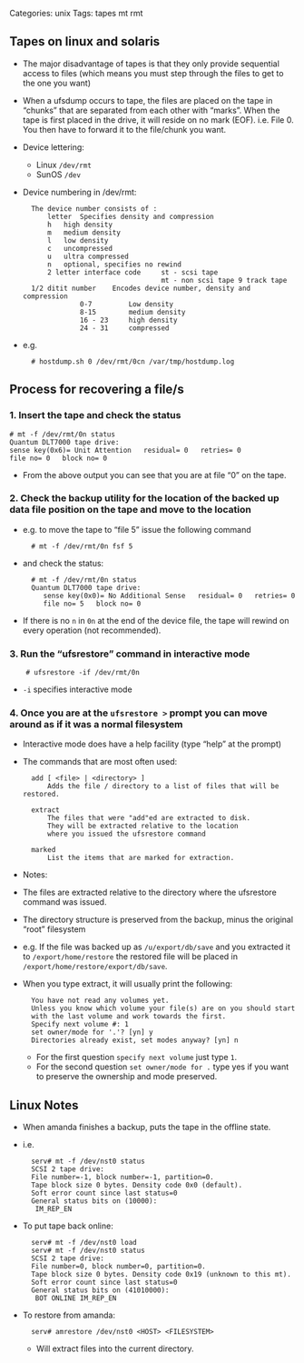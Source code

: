 Categories: unix
Tags: tapes
      mt
      rmt

## Tapes on linux and solaris

- The major disadvantage of tapes is that they only provide sequential access to files (which means you must step through the files to get to the one you want)
- When a ufsdump occurs to tape, the files are placed on the tape in “chunks” that are separated from each other with “marks”. When the tape is first placed in the drive, it will reside on no mark (EOF). i.e. File 0. You then have to forward it to the file/chunk you want.
- Device lettering:
  - Linux `/dev/rmt`
  - SunOS `/dev`

- Device numbering in /dev/rmt:

        The device number consists of :
            letter  Specifies density and compression
            h   high density
            m   medium density
            l   low density
            c   uncompressed
            u   ultra compressed
            n   optional, specifies no rewind
            2 letter interface code     st - scsi tape
                                        mt - non scsi tape 9 track tape
        1/2 ditit number    Encodes device number, density and compression
                    0-7         Low density
                    8-15        medium density
                    16 - 23     high density
                    24 - 31     compressed

- e.g.

        # hostdump.sh 0 /dev/rmt/0cn /var/tmp/hostdump.log

## Process for recovering a file/s

### 1. Insert the tape and check the status

    # mt -f /dev/rmt/0n status
    Quantum DLT7000 tape drive:
    sense key(0x6)= Unit Attention   residual= 0   retries= 0
    file no= 0   block no= 0

- From the above output you can see that you are at file “0” on the tape.

### 2. Check the backup utility for the location of the backed up data file position on the tape and move to the location

- e.g. to move the tape to “file 5” issue the following command

        # mt -f /dev/rmt/0n fsf 5

- and check the status:

        # mt -f /dev/rmt/0n status
        Quantum DLT7000 tape drive:
           sense key(0x0)= No Additional Sense   residual= 0   retries= 0
           file no= 5   block no= 0

- If there is no `n` in `0n` at the end of the device file, the tape will rewind on every operation (not recommended).

### 3. Run the “ufsrestore” command in interactive mode

        # ufsrestore -if /dev/rmt/0n

- `-i` specifies interactive mode

### 4. Once you are at the `ufsrestore >` prompt you can move around as if it was a normal filesystem

- Interactive mode does have a help facility (type “help” at the prompt)
- The commands that are most often used:

        add [ <file> | <directory> ]
            Adds the file / directory to a list of files that will be restored.
             
        extract
            The files that were "add"ed are extracted to disk.
            They will be extracted relative to the location
            where you issued the ufsrestore command
        
        marked
            List the items that are marked for extraction.

- Notes:

- The files are extracted relative to the directory where the ufsrestore command was issued.
- The directory structure is preserved from the backup, minus the original “root” filesystem
- e.g. If the file was backed up as `/u/export/db/save` and you extracted it to `/export/home/restore` the restored file will be placed in `/export/home/restore/export/db/save`.
- When you type extract, it will usually print the following:

        You have not read any volumes yet.
        Unless you know which volume your file(s) are on you should start
        with the last volume and work towards the first.
        Specify next volume #: 1
        set owner/mode for '.'? [yn] y
        Directories already exist, set modes anyway? [yn] n

  - For the first question `specify next volume` just type `1`.
  - For the second question `set owner/mode for .` type yes if you want to preserve the ownership and mode preserved.

## Linux Notes

- When amanda finishes a backup, puts the tape in the offline state.
- i.e.

        serv# mt -f /dev/nst0 status
        SCSI 2 tape drive:
        File number=-1, block number=-1, partition=0.
        Tape block size 0 bytes. Density code 0x0 (default).
        Soft error count since last status=0
        General status bits on (10000):
         IM_REP_EN

- To put tape back online:

        serv# mt -f /dev/nst0 load
        serv# mt -f /dev/nst0 status
        SCSI 2 tape drive:
        File number=0, block number=0, partition=0.
        Tape block size 0 bytes. Density code 0x19 (unknown to this mt).
        Soft error count since last status=0
        General status bits on (41010000):
         BOT ONLINE IM_REP_EN

- To restore from amanda:

        serv# amrestore /dev/nst0 <HOST> <FILESYSTEM>

  - Will extract files into the current directory.